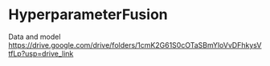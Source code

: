 # HyperparameterFusion

Data and model https://drive.google.com/drive/folders/1cmK2G61S0cOTaSBmYloVvDFhkysVtfLp?usp=drive_link
